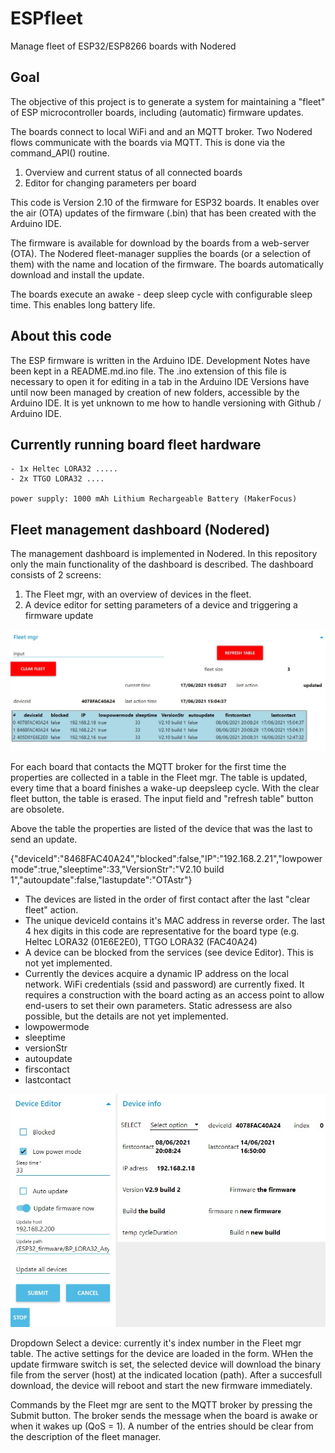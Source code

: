 # ESPfleet
 Manage fleet of ESP32/ESP8266 boards with Nodered
 
## Goal
 
The objective of this project is to generate a system for maintaining a "fleet" of ESP microcontroller boards, including (automatic) firmware updates.
 
The boards connect to local WiFi and and an MQTT broker. 
Two Nodered flows communicate with the boards via MQTT. This is done via the command_API() routine.

1. Overview and current status of all connected boards
2. Editor for changing parameters per board
 
This code is Version 2.10 of the firmware for ESP32 boards. It enables over the air (OTA) updates of the
firmware (.bin) that has been created with the Arduino IDE.

The firmware is available for download by the boards from a web-server (OTA). The Nodered fleet-manager 
supplies the boards (or a selection of them) with the name and location of the firmware. The boards automatically
download and install the update.

The boards execute an awake - deep sleep cycle with configurable sleep time. This enables long battery life. 
 
## About this code 

The ESP firmware is written in the Arduino IDE. Development Notes have been kept in a README.md.ino file.
The .ino extension of this file is necessary to open it for editing in a tab in the Arduino IDE 
Versions have until now been managed by creation of new folders, accessible by the Arduino IDE. It is yet
unknown to me how to handle versioning with Github / Arduino IDE.
 
## Currently running board fleet hardware

    - 1x Heltec LORA32 .....
    - 2x TTGO LORA32 ....
    
    power supply: 1000 mAh Lithium Rechargeable Battery (MakerFocus)
    
## Fleet management dashboard (Nodered)

The management dashboard is implemented in Nodered. In this repository only the main functionality of the dashboard is described. 
The dashboard consists of 2 screens:

1. The Fleet mgr, with an overview of devices in the fleet.
2. A device editor for setting parameters of a device and triggering a firmware update


![alt text](https://github.com/goofy2k/ESPfleet/blob/main/media/Screenshot_Fleet_Mgr.jpg?raw=true)

For each board that contacts the MQTT broker for the first time the properties are collected in a table in the Fleet mgr. The table is updated, every time that a board finishes a wake-up deepsleep cycle.  With the clear fleet button, the table is erased. The input field and  "refresh table" button are obsolete.

Above the table the properties are listed of the device that was the last to send an update.

{"deviceId":"8468FAC40A24","blocked":false,"IP":"192.168.2.21","lowpowermode":true,"sleeptime":33,"VersionStr":"V2.10 build 1","autoupdate":false,"lastupdate":"OTAstr"}

- The devices are listed in the order of first contact after the last "clear fleet" action.
- The unique deviceId contains it's MAC address in reverse order. The last 4 hex digits in this code are representative for the board type (e.g. Heltec LORA32 (01E6E2E0), TTGO LORA32 (FAC40A24)
- A device can be blocked from the services (see device Editor). This is not yet implemented. 
- Currently the devices acquire a dynamic IP address on the local network. WiFi credentials (ssid and password) are currently fixed. It requires a construction with the board acting as an access point to allow end-users to set their own parameters. Static adressess are also possible, but the details are not yet implemented. 
- lowpowermode
-  sleeptime
-  versionStr
-  autoupdate
-  firscontact 
-  lastcontact 


![alt text](https://github.com/goofy2k/ESPfleet/blob/main/media/Screenshot_Device_Editor.jpg?raw=true)

Dropdown Select a device: currently it's index number in the Fleet mgr table. The active settings for the device are loaded in the form. WHen the update firmware switch is set, the selected device will download the binary file from the server (host) at the indicated location (path). After a succesfull download, the device will reboot and start the new firmware immediately. 

Commands by the Fleet mgr are sent to the MQTT broker by pressing the Submit button. The broker sends the message when the board is awake or when it wakes up (QoS = 1). 
A number of the entries should be clear from the description of the fleet manager.
